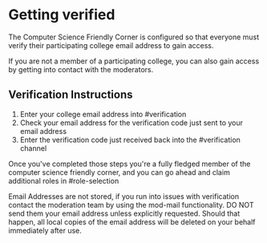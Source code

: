 # Getting verified

The Computer Science Friendly Corner is configured so that everyone must verify their participating college email address to gain access.

If you are not a member of a participating college, you can also gain access by getting into contact with the moderators. 

## Verification Instructions

1. Enter your college email address into #verification
2. Check your email address for the verification code just sent to your email address
3. Enter the verification code just received back into the #verification channel

Once you've completed those steps you're a fully fledged member of the computer science friendly corner, and you can go ahead and claim additional roles in #role-selection 

Email Addresses are not stored, if you run into issues with verification contact the moderation team by using the mod-mail functionality. DO NOT send them your email address unless explicitly requested. Should that happen, all local copies of the email address will be deleted on your behalf immediately after use. 
